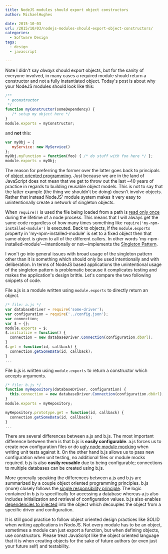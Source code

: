 ```yaml
---
title: NodeJS modules should export object constructors
author: MichaelHughes

date: 2015-10-03
url: /2015/10/03/nodejs-modules-should-export-object-constructors/
categories:
  - Software Design
tags:
  - design
  - javascript

---
```

Note I didn't say _always_ should export objects, but for the sanity of everyone involved, in many cases a required module should return a constructor and 
not a fully instantiated object. Today's post is about why your NodeJS modules should look like this:

```javascript
/**
 * @constructor
 */
function myConstructor(someDependency) {
   /* setup my object here */
}
module.exports = myConstructor;
```

and **not** this:

```javascript
var myObj = {
   myService: new MyService()
};
myObj.myFunction = function(foo) { /* do stuff with foo here */ };
module.exports = myObj;
```

<!--more-->

The reason for preferring the former over the latter goes back to principals of [object oriented programming][1]. Just because we are in the land of JavaScript does not mean that we get to throw out the last ~40 years of practice in regards to building reusable object models. This is not to say that the latter example (the thing we shouldn't be doing) doesn't involve objects. Rather that instead NodeJS' module system makes it very easy to unintentionally create a network of singleton objects.

When `require()` is used the file being loaded from a path is [read only once][2] during the lifetime of a node process. This means that I will always get the same code regardless of how many times something like `require('my-npm-installed-module')` is executed. Back to objects, if the `module.exports` property in 'my-npm-installed-module' is set to a fixed object then that same object is given to all of the different callers. In other words 'my-npm-installed-module'—intentionally or not—implements the [Singleton Pattern][3].

I won't go into general issues with broad usage of the singleton pattern other than it is something which should only be used intentionally and with deliberation. In terms of NodeJS based applications the unintentional usage of the singleton pattern is problematic because it complicates testing and makes the application's design brittle. Let's compare the two following snippets of code.

File a.js is a module written using `module.exports` to directly return an object.

```javascript
/* file: a.js */
var databaseDriver = require('some-driver');
var configuration = require('../config.json');
var connection;
var $ = {};
module.exports = $;
$.initialize = function() {
  connection = new databaseDriver.Connection(configuration.dbUrl);
}
$.get = function(id, callback) {
  connection.getSomeData(id, callback);
}
...
```

File b.js is written using `module.exports` to return a constructor which accepts arguments.

```javascript
/* file: b.js */
function myRepository(databaseDriver, configuration) {
  this.connection = new databaseDriver.Connection(configuration.dbUrl);
}
module.exports = myRepository;

myRepository.prototype.get = function(id, callback) {
  connection.getSomeData(id, callback);
}
...
```

There are several differences between a.js and b.js. The most important difference between them is that b.js is **easily configurable**. a.js forces us to create new configuration files or do [ugly node module mocking][4] when writing unit tests against it. On the other hand b.js allows us to pass new configuration when unit testing, no additional files or module mocks required. b.js is also **easily reusable** due to being configurable; connections to multiple databases can be created using b.js.

More generally speaking the differences between a.js and b.js are summarized by a couple object oriented programming principles. b.js (more) closely follows the [single responsibility principle][5]. The logic contained in b.js is specifically for accessing a database whereas a.js also includes initialization and retrieval of configuration values. b.js also enables [dependencies to injected][6] into the object which decouples the object from a specific driver and configuration.

It is still good practice to follow object oriented design practices like SOLID when writing applications in NodeJS. Not every module has to be an object, sometimes a module can just export a function, but when defining objects, use constructors. Please treat JavaScript like the object oriented language that it is when creating objects for the sake of future authors (or even just your future self) and testability.

 [1]: https://en.wikipedia.org/wiki/Object-oriented_programming
 [2]: https://nodejs.org/api/modules.html#modules_caching
 [3]: https://en.wikipedia.org/wiki/Singleton_pattern
 [4]: https://github.com/mfncooper/mockery
 [5]: https://en.wikipedia.org/wiki/Single_responsibility_principle
 [6]: https://en.wikipedia.org/wiki/Dependency_inversion_principle